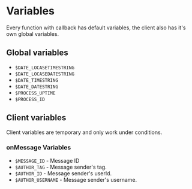 # Variables

Every function with callback has default variables, the client also has it's own global variables.

## Global variables

- `$DATE_LOCASETIMESTRING`
- `$DATE_LOCASEDATESTRING`
- `$DATE_TIMESTRING`
- `$DATE_DATESTRING`
- `$PROCESS_UPTIME`
- `$PROCESS_ID`

## Client variables

Client variables are temporary and only work under conditions.

### onMessage Variables

- `$MESSAGE_ID` - Message ID
- `$AUTHOR_TAG` - Message sender's tag.
- `$AUTHOR_ID` - Message sender's userId.
- `$AUTHOR_USERNAME` - Message sender's username.
